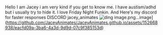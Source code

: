 Hello I am Jacey i am very kind if you get to know me.
I have austism/adhd but i usually try to hide it.
  I love Friday Night Funkin.
  And Here's my discord for faster responses 
  DISCORD jacey_animates
![ding image.png…]()image](https://github.com/JaceyAnimates/JaceyAnimates.github.io/assets/152668938/eacfd09a-3ba6-4a3d-9d9d-07c9f385153d)
